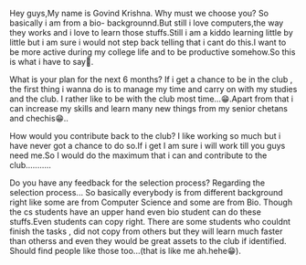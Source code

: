   Hey guys,My name is Govind Krishna.
Why must we choose you?
                  So basically i am from a bio- backgrounnd.But still i love computers,the way they works and i love to learn those stuffs.Still i am a kiddo learning little by little but i am sure i would not step back telling that i cant do this.I want to be more active during my college life and to be productive somehow.So this is what i have to say🙂.

What is your plan for the next 6 months?
	If i get a chance to be in the club , the first thing i wanna do is to manage my time and carry on with my studies and the club. I rather like to be with the club most time...😁.Apart from that i can increase my skills and learn many new things from my senior chetans and chechis😁..

How would you contribute back to the club?
	I like working so much but i have never got a chance to do so.If i get I am sure i will work till you guys need me.So I would do the maximum that i can and contribute to the club...........
	
Do you have any feedback for the selection process?
	Regarding the selection process...
	 	So basically everybody is from different background right like some are from Computer Science and some are from Bio. Though the cs students have an upper hand even bio student can do these stuffs.Even students can copy right. There are some students who couldnt finish the tasks , did not  copy from others but they will learn much faster than otherss and even they would be great assets to the club if identified. Should find people like those too...(that is like me ah.hehe😁).

